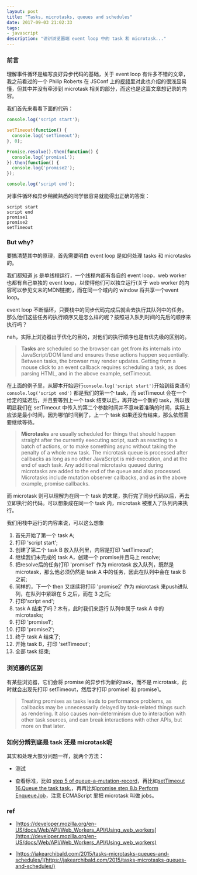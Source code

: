 ```yaml
---
layout: post
title: "Tasks, microtasks, queues and schedules"
date: 2017-09-03 21:02:33
tags:
- javascript
description: "讲讲浏览器端 event loop 中的 task 和 microtask..."
---
```


### 前言

理解事件循环是编写良好异步代码的基础，关于 event loop 有许多不错的文章，我之前看过的一个 Philip Roberts 在 JSConf 上的[视频](https://www.youtube.com/watch?v=8aGhZQkoFbQ)里对此也介绍的很浅显易懂，但其中并没有牵涉到 microtask 相关的部分，而这也是这篇文章想记录的内容。

我们首先来看看下面的代码：

```js
console.log('script start');

setTimeout(function() {
  console.log('setTimeout');
}, 0);

Promise.resolve().then(function() {
  console.log('promise1');
}).then(function() {
  console.log('promise2');
});

console.log('script end');
```

对事件循环和异步稍微熟悉的同学很容易就能得出正确的答案：

```
script start
script end
promise1
promise2
setTimeout
```

### But why?

要搞清楚其中的原理，首先需要明白 event loop 是如何处理 tasks 和 microtasks 的。

我们都知道 js 是单线程运行，一个线程内都有各自的 event loop，web worker 也都有自己单独的 event loop，以使得他们可以独立运行(关于 web worker 的内容可以参见文末的MDN链接)，而在同一个域内的 window 将共享一个event loop。

event loop 不断循环，只要栈中的同步代码完成后就会去执行其队列中的任务。那么他们这些任务的执行顺序又是怎么样的呢？按照进入队列时间的先后的顺序来执行吗？

nah，实际上浏览器出于优化的目的，对他们的执行顺序也是有优先级的区别的。

> **Tasks** are scheduled so the browser can get from its internals into JavaScript/DOM land and ensures these actions happen sequentially. Between tasks, the browser may render updates. Getting from a mouse click to an event callback requires scheduling a task, as does parsing HTML, and in the above example, setTimeout.

在上面的例子里，从脚本开始运行`console.log('script start')`开始到结束语句 `console.log('script end')` 都是我们的第一个 task，而 setTimeout 会在一个给定的延迟后，并且要等到上一个 task 结束以后，再开始一个新的 task，所以很明显我们在 setTimeout 中传入的第二个参数时间并不意味着准确的时间，实际上应该是最小时间，因为哪怕时间到了，上一个 task 如果还没有结束，那么依然需要继续等待。

> **Microtasks** are usually scheduled for things that should happen straight after the currently executing script, such as reacting to a batch of actions, or to make something async without taking the penalty of a whole new task. The microtask queue is processed after callbacks as long as no other JavaScript is mid-execution, and at the end of each task. Any additional microtasks queued during microtasks are added to the end of the queue and also processed. Microtasks include mutation observer callbacks, and as in the above example, promise callbacks.

而 microtask 则可以理解为在同一个 task 的末尾，执行完了同步代码以后，再去立即执行的代码。可以想象成在同一个 task 内，microtask 被推入了队列内来执行。

我们用栈中运行的内容来说，可以这么想象

1. 首先开始了第一个 task A;
2. 打印 'script start';
3. 创建了第二个 task B 放入队列里，内容是打印 'setTimeout';
4. 继续我们未完成的 task A，创建一个 promise并且马上 resolve;
5. 把resolve后的任务打印 'promise1' 作为 microtask 放入队列，既然是 microtask，那么他必须仍然是 task A 中的任务，因此在队列中会在 task B 之前;
6. 同样的，下一个 then 又继续将打印 'promise2' 作为 microtask 来push进队列，在队列中紧跟在 5 之后，而在 3 之后;
7. 打印'script end';
8. task A 结束了吗？木有，此时我们来运行 队列中属于 task A 中的microtasks;
9. 打印 'promise1';
10. 打印 'promise2';
11. 终于 task A 结束了;
12. 开始 task B，打印 'setTimeout';
13. 全部 task 结束;

### 浏览器的区别

有某些浏览器，它们会将 promise 的异步作为新的task，而不是 microtask，此时就会出现先打印 setTimeout，然后才打印 promise1 和 promise1。

> Treating promises as tasks leads to performance problems, as callbacks may be unnecessarily delayed by task-related things such as rendering. It also causes non-determinism due to interaction with other task sources, and can break interactions with other APIs, but more on that later.

### 如何分辨到底是 task 还是 microtask呢

其实和处理大部分问题一样，就两个方法：

- 测试

- 查看标准，比如 [step 5 of queue-a-mutation-record](https://dom.spec.whatwg.org/#queue-a-mutation-record)，再比如[setTimeout 16.Queue the task task.](https://html.spec.whatwg.org/multipage/timers-and-user-prompts.html#timer-initialisation-steps)，再再比如[promise step 8.b Perform EnqueueJob](http://www.ecma-international.org/ecma-262/6.0/#sec-performpromisethen)，注意 ECMAScript 里把 microtask 叫做 jobs。

### ref

- [https://developer.mozilla.org/en-US/docs/Web/API/Web_Workers_API/Using_web_workers](https://developer.mozilla.org/en-US/docs/Web/API/Web_Workers_API/Using_web_workers)

- [https://jakearchibald.com/2015/tasks-microtasks-queues-and-schedules/](https://jakearchibald.com/2015/tasks-microtasks-queues-and-schedules/)
